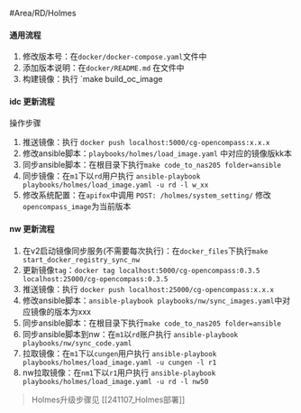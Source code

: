 #Area/RD/Holmes

#### 通用流程

1. 修改版本号：在`docker/docker-compose.yaml`文件中
2. 添加版本说明：在`docker/README.md` 在文件中
3. 构建镜像：执行 `make build_oc_image

#### idc 更新流程

操作步骤
1. 推送镜像：执行 `docker push localhost:5000/cg-opencompass:x.x.x`
2. 修改ansible脚本：`playbooks/holmes/load_image.yaml` 中对应的镜像版kk本
3. 同步ansible脚本：在根目录下执行`make code_to_nas205 folder=ansible`
4. 同步镜像：在`m1`下以`rd`用户执行 `ansible-playbook playbooks/holmes/load_image.yaml -u rd -l w_xx`
5. 修改系统配置：在`apifox`中调用 `POST: /holmes/system_setting/` 修改`opencompass_image`为当前版本

#### nw 更新流程

1. 在v2启动镜像同步服务(不需要每次执行)：在`docker_files`下执行`make start_docker_registry_sync_nw`
2. 更新镜像`tag`：`docker tag localhost:5000/cg-opencompass:0.3.5 localhost:25000/cg-opencompass:0.3.5`
3. 推送镜像：执行 `docker push localhost:25000/cg-opencompass:x.x.x`
4. 修改ansible脚本：`ansible-playbook playbooks/nw/sync_images.yaml`中对应镜像的版本为xxx
5. 同步ansible脚本：在根目录下执行`make code_to_nas205 folder=ansible`
6. 同步ansible脚本到nw：在`m1`以`rd`账户执行 `ansible-playbook playbooks/nw/sync_code.yaml`
7. 拉取镜像：在`m1`下以`cungen`用户执行 `ansible-playbook playbooks/holmes/load_image.yaml -u cungen -l r1`
8. nw拉取镜像：在`nm1`下以`r1`用户执行 `ansible-playbook playbooks/holmes/load_image.yaml -u rd -l nw50`

> Holmes升级步骤见 [[241107_Holmes部署]]